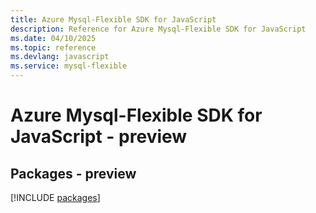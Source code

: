 ```yaml
---
title: Azure Mysql-Flexible SDK for JavaScript
description: Reference for Azure Mysql-Flexible SDK for JavaScript
ms.date: 04/10/2025
ms.topic: reference
ms.devlang: javascript
ms.service: mysql-flexible
---
```

# Azure Mysql-Flexible SDK for JavaScript - preview
## Packages - preview
[!INCLUDE [packages](mysql-flexible-index.md)]
